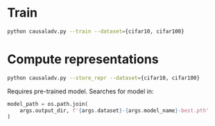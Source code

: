 # Train

```bash
python causaladv.py --train --dataset={cifar10, cifar100}
```

# Compute representations
```bash
python causaladv.py --store_repr --dataset={cifar10, cifar100}
```

Requires pre-trained model. Searches for model in: 
```python
model_path = os.path.join(
    args.output_dir, f'{args.dataset}-{args.model_name}-best.pth'
)
```
